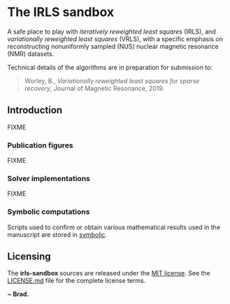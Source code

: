 
# The IRLS sandbox

A safe place to play with _iteratively reweighted least squares_ (IRLS),
and _variationally reweighted least squares_ (VRLS), with a specific
emphasis on reconstructing nonuniformly sampled (NUS)
nuclear magnetic resonance (NMR) datasets.

Technical details of the algorithms are in preparation for submission to:

> Worley, B., _Variationally reweighted least squares for
> sparse recovery_, Journal of Magnetic Resonance, 2019.

## Introduction

FIXME

### Publication figures

FIXME

### Solver implementations

FIXME

### Symbolic computations

Scripts used to confirm or obtain various mathematical results used
in the manuscript are stored in [symbolic](symbolic).

## Licensing

The **irls-sandbox** sources are released under the
[MIT license](https://opensource.org/licenses/MIT). See the
[LICENSE.md](LICENSE.md) file for the complete license terms.

**~ Brad.**

